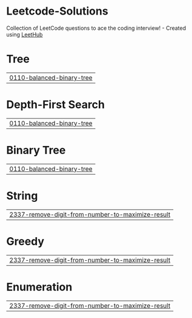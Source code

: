 # Leetcode-Solutions
Collection of LeetCode questions to ace the coding interview! - Created using [LeetHub](https://github.com/QasimWani/LeetHub)


# Tree
|  |
| ------- |
| [0110-balanced-binary-tree](https://github.com/IbrahimLaeeq/Leetcode-Solutions/tree/master/0110-balanced-binary-tree) |
# Depth-First Search
|  |
| ------- |
| [0110-balanced-binary-tree](https://github.com/IbrahimLaeeq/Leetcode-Solutions/tree/master/0110-balanced-binary-tree) |
# Binary Tree
|  |
| ------- |
| [0110-balanced-binary-tree](https://github.com/IbrahimLaeeq/Leetcode-Solutions/tree/master/0110-balanced-binary-tree) |
# String
|  |
| ------- |
| [2337-remove-digit-from-number-to-maximize-result](https://github.com/IbrahimLaeeq/Leetcode-Solutions/tree/master/2337-remove-digit-from-number-to-maximize-result) |
# Greedy
|  |
| ------- |
| [2337-remove-digit-from-number-to-maximize-result](https://github.com/IbrahimLaeeq/Leetcode-Solutions/tree/master/2337-remove-digit-from-number-to-maximize-result) |
# Enumeration
|  |
| ------- |
| [2337-remove-digit-from-number-to-maximize-result](https://github.com/IbrahimLaeeq/Leetcode-Solutions/tree/master/2337-remove-digit-from-number-to-maximize-result) |